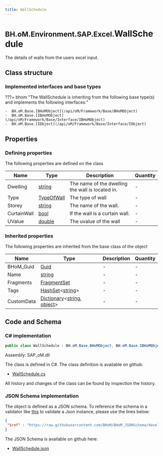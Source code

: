 ```yaml
---
title: WallSchedule
---
```


# <small>BH.oM.Environment.SAP.Excel.</small>**WallSchedule**

The details of walls from the users excel input.

## Class structure

### Implemented interfaces and base types

???+ bhom "The WallSchedule is inheriting from the following base type(s) and implements the following interfaces:"

    -  BH.oM.Base.[BHoMObject](/api/oM/Framework/Base/BHoMObject)
    -  BH.oM.Base.[IBHoMObject](/api/oM/Framework/Base/Interface/IBHoMObject)
    -  BH.oM.Base.[IObject](/api/oM/Framework/Base/Interface/IObject)


## Properties



### Defining properties

The following properties are defined on the class

| Name             | Type             | Description      | Quantity         |
|------------------|------------------|------------------|------------------|
| Dwelling | [string](https://learn.microsoft.com/en-us/dotnet/api/System.String?view=netstandard-2.0) | The name of the dwelling the wall is located in. | - |
| Type | [TypeOfWall](/api/oM/Adapter/Environment/Enums/TypeOfWall) | The type of wall | - |
| Storey | [string](https://learn.microsoft.com/en-us/dotnet/api/System.String?view=netstandard-2.0) | The name of the wall. | - |
| CurtainWall | [bool](https://learn.microsoft.com/en-us/dotnet/api/System.Boolean?view=netstandard-2.0) | If the wall is a curtain wall. | - |
| UValue | [double](https://learn.microsoft.com/en-us/dotnet/api/System.Double?view=netstandard-2.0) | The uvalue of the wall | - |


### Inherited properties
The following properties are inherited from the base class of the object

| Name             | Type             | Description      | Quantity         |
|------------------|------------------|------------------|------------------|
| BHoM_Guid | [Guid](https://learn.microsoft.com/en-us/dotnet/api/System.Guid?view=netstandard-2.0) | - | - |
| Name | [string](https://learn.microsoft.com/en-us/dotnet/api/System.String?view=netstandard-2.0) | - | - |
| Fragments | [FragmentSet](/api/oM/Framework/Base/FragmentSet) | - | - |
| Tags | [HashSet](https://learn.microsoft.com/en-us/dotnet/api/System.Collections.Generic.HashSet-1?view=netstandard-2.0)&lt;[string](https://learn.microsoft.com/en-us/dotnet/api/System.String?view=netstandard-2.0)&gt; | - | - |
| CustomData | [Dictionary](https://learn.microsoft.com/en-us/dotnet/api/System.Collections.Generic.Dictionary-2?view=netstandard-2.0)&lt;[string](https://learn.microsoft.com/en-us/dotnet/api/System.String?view=netstandard-2.0), [object](https://learn.microsoft.com/en-us/dotnet/api/System.Object?view=netstandard-2.0)&gt; | - | - |


## Code and Schema

### C# implementation

``` C# title="C#"
public class WallSchedule : BH.oM.Base.BHoMObject, BH.oM.Base.IBHoMObject, BH.oM.Base.IObject
```

Assembly: SAP_oM.dll

The class is defined in C#. The class definition is available on github:

- [WallSchedule.cs](https://github.com/BHoM/SAP_Toolkit/blob/develop/SAP_oM/Excel\WallSchedule.cs)

All history and changes of the class can be found by inspection the history.
### JSON Schema implementation

The object is defined as a JSON schema. To reference the schema in a validator like [this](https://www.jsonschemavalidator.net/) to validate a Json instance, please use the lines below:

``` json title="JSON Schema"
{
 "$ref" : "https://raw.githubusercontent.com/BHoM/BHoM_JSONSchema/develop/SAP_oM/SAP/Excel/WallSchedule.json"
}
```

The JSON Schema is available on github here:

- [WallSchedule.json](https://github.com/BHoM/BHoM_JSONSchema/blob/develop/SAP_oM/SAP/Excel/WallSchedule.json)
